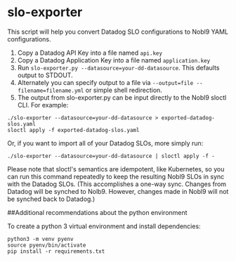 # slo-exporter

This script will help you convert Datadog SLO configurations to Nobl9
YAML configurations.

1. Copy a Datadog API Key into a file named `api.key`
2. Copy a Datadog Application Key into a file named `application.key`
3. Run `slo-exporter.py --datasource=your-dd-datasource`. This defaults output
   to STDOUT.
4. Alternately you can specify output to a file via
   `--output=file --filename=filename.yml` or simple shell redirection.
5. The output from slo-exporter.py can be input directly to the Nobl9 sloctl CLI. For example:
```shell script
./slo-exporter --datasource=your-dd-datasource > exported-datadog-slos.yaml
sloctl apply -f exported-datadog-slos.yaml
```
Or, if you want to import all of your Datadog SLOs, more simply run:   
```shell script
./slo-exporter --datasource=your-dd-datasource | sloctl apply -f -
```
Please note that sloctl's semantics are idempotent, like Kubernetes, so you can run this command repeatedly to keep the resulting Nobl9 SLOs in sync with the Datadog SLOs. (This accomplishes a one-way sync. Changes from Datadog will be synched to Nolb9. However, changes made in Nobl9 will not be synched back to Datadog.)

##Additional recommendations about the python environment

To create a python 3 virtual environment and install dependencies:
```shell script
python3 -m venv pyenv
source pyenv/bin/activate
pip install -r requirements.txt
```
